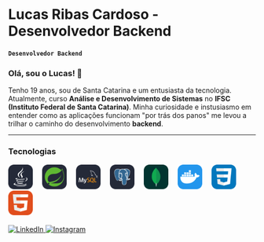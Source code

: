 # Lucas Ribas Cardoso - Desenvolvedor Backend

**`Desenvolvedor Backend`**

### Olá, sou o Lucas! 👋

Tenho 19 anos, sou de Santa Catarina e um entusiasta da tecnologia. Atualmente, curso **Análise e Desenvolvimento de Sistemas** no **IFSC (Instituto Federal de Santa Catarina)**. Minha curiosidade e instusiasmo em entender como as aplicações funcionam "por trás dos panos" me levou a trilhar o caminho do desenvolvimento **backend**.

---

### Tecnologias

<div> 
    <img width="50px" src="https://raw.githubusercontent.com/tandpfun/skill-icons/main/icons/Java-Dark.svg" style="margin-right: 15px;"/>
    <img width="50px" src="https://raw.githubusercontent.com/tandpfun/skill-icons/main/icons/Spring-Dark.svg" style="margin-right: 15px;"/>
    <img width="50px" src="https://raw.githubusercontent.com/tandpfun/skill-icons/main/icons/MySQL-Dark.svg" style="margin-right: 15px;"/>
    <img width="50px" src="https://raw.githubusercontent.com/tandpfun/skill-icons/main/icons/PostgreSQL-Dark.svg" style="margin-right: 15px;"/>
    <img width="50px" src="https://raw.githubusercontent.com/tandpfun/skill-icons/main/icons/MongoDB.svg" style="margin-right: 15px;"/>
    <img width="50px" src="https://raw.githubusercontent.com/tandpfun/skill-icons/main/icons/Docker.svg" style="margin-right: 15px;"/>
    <img width="50px" src="https://raw.githubusercontent.com/tandpfun/skill-icons/main/icons/CSS.svg" style="margin-right: 15px;"/>
    <img width="50px" src="https://raw.githubusercontent.com/tandpfun/skill-icons/main/icons/HTML.svg"/>
</div>

<br/>

<a href="https://www.linkedin.com/in/lucasribascardoso">
    <img src="https://img.shields.io/badge/LinkedIn-0077B5?style=for-the-badge&logo=linkedin&logoColor=white" alt="LinkedIn" style="border:0;"/>
</a>
<a href="https://www.instagram.com/__lucasribas">
    <img src="https://img.shields.io/badge/Instagram-E4405F?style=for-the-badge&logo=instagram&logoColor=white" alt="Instagram" style="border:0;"/>
</a>
